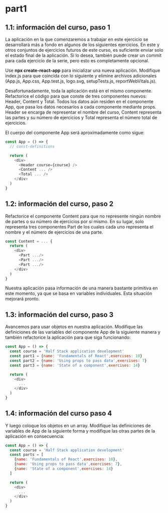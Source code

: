# part1

## 1.1: información del curso, paso 1
La aplicación en la que comenzaremos a trabajar en este ejercicio se desarrollará más a fondo en algunos de los siguientes ejercicios. En este y otros conjuntos de ejercicios futuros de este curso, es suficiente enviar solo el estado final de la aplicación. Si lo desea, también puede crear un commit para cada ejercicio de la serie, pero esto es completamente opcional.

Use __npx create-react-app__ para inicializar una nueva aplicación. Modifique index.js para que coincida con lo siguiente
y elimine archivos adicionales (App.js, App.css, App.test.js, logo.svg, setupTests.js, reportWebVitals.js).

Desafortunadamente, toda la aplicación está en el mismo componente. Refactorice el código para que conste de tres componentes nuevos: Header, Content y Total. Todos los datos aún residen en el componente App, que pasa los datos necesarios a cada componente mediante props. Header se encarga de representar el nombre del curso, Content representa las partes y su número de ejercicios y Total representa el número total de ejercicios.

El cuerpo del componente App será aproximadamente como sigue:
```js
const App = () => {
  // const-definitions

  return (
    <div>
      <Header course={course} />
      <Content ... />
      <Total ... />
    </div>
  )
}
```

## 1.2: información del curso, paso 2
Refactorice el componente Content para que no represente ningún nombre de partes o su número de ejercicios por sí mismo. En su lugar, solo representa tres componentes Part de los cuales cada uno representa el nombre y el número de ejercicios de una parte.

```js
const Content = ... {
  return (
    <div>
      <Part .../>
      <Part .../>
      <Part .../>
    </div>
  )
}
```

Nuestra aplicación pasa información de una manera bastante primitiva en este momento, ya que se basa en variables individuales. Esta situación mejorará pronto.

## 1.3: información del curso, paso 3
Avancemos para usar objetos en nuestra aplicación. Modifique las definiciones de las variables del componente App de la siguiente manera y también refactorice la aplicación para que siga funcionando:

```js
const App = () => {
  const course = 'Half Stack application development'
  const part1 = {name: 'Fundamentals of React',exercises: 10}
  const part2 = {name: 'Using props to pass data',exercises: 7}
  const part3 = {name: 'State of a component',exercises: 14}

  return (
    <div>
      ...
    </div>
  )
}
```

## 1.4: información del curso paso 4
Y luego coloque los objetos en un array. Modifique las definiciones de variables de App de la siguiente forma y modifique las otras partes de la aplicación en consecuencia:

```js
const App = () => {
  const course = 'Half Stack application development'
  const parts = [
    {name: 'Fundamentals of React',exercises: 10},
    {name: 'Using props to pass data',exercises: 7},
    {name: 'State of a component',exercises: 14}
  ]

  return (
    <div>
      ...
    </div>
  )
}
```
